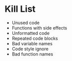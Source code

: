 Kill List
=========
* Unused code
* Functions with side effects
* Unformatted code
* Repeated code blocks
* Bad variable names
* Code style ignore
* Bad function names
